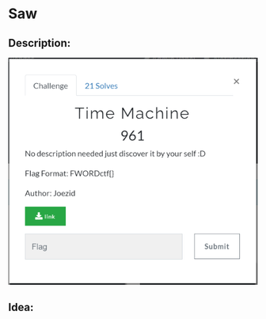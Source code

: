 # Saw


## Description:

![Image](https://github.com/joezid/FwordCtf2021-Reverse-Challenges-Source/blob/main/Time%20Machine/Description.PNG?raw=true)


## Idea:
